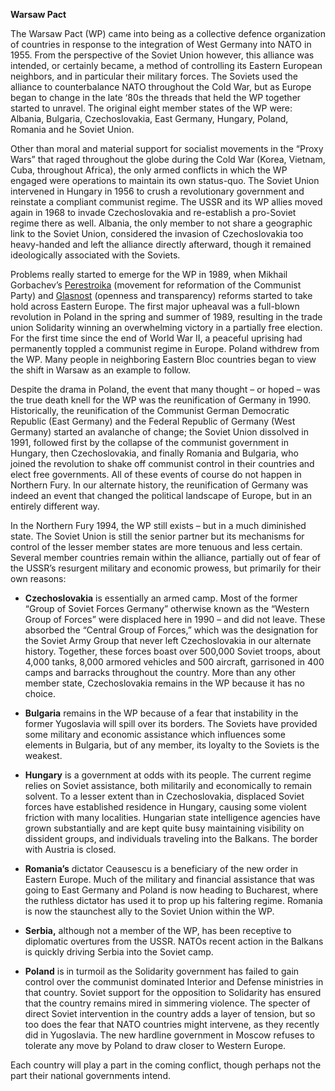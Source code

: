 **Warsaw Pact**

The Warsaw Pact (WP) came into being as a collective defence
organization of countries in response to the integration of West Germany
into NATO in 1955. From the perspective of the Soviet Union however,
this alliance was intended, or certainly became, a method of controlling
its Eastern European neighbors, and in particular their military forces.
The Soviets used the alliance to counterbalance NATO throughout the Cold
War, but as Europe began to change in the late ‘80s the threads that
held the WP together started to unravel. The original eight member
states of the WP were: Albania, Bulgaria, Czechoslovakia, East Germany,
Hungary, Poland, Romania and he Soviet Union.

Other than moral and material support for socialist movements in the
“Proxy Wars” that raged throughout the globe during the Cold War
(Korea, Vietnam, Cuba, throughout Africa), the only armed conflicts in
which the WP engaged were operations to maintain its own status-quo. The
Soviet Union intervened in Hungary in 1956 to crush a revolutionary
government and reinstate a compliant communist regime. The USSR and its
WP allies moved again in 1968 to invade Czechoslovakia and re-establish
a pro-Soviet regime there as well. Albania, the only member to not share
a geographic link to the Soviet Union, considered the invasion of
Czechoslovakia too heavy-handed and left the alliance directly
afterward, though it remained ideologically associated with the Soviets.

Problems really started to emerge for the WP in 1989, when Mikhail
Gorbachev’s [Perestroika](https://en.wikipedia.org/wiki/Perestroika)
(movement for reformation of the Communist Party) and
[Glasnost](https://en.wikipedia.org/wiki/Glasnost) (openness and
transparency) reforms started to take hold across Eastern Europe. The
first major upheaval was a full-blown revolution in Poland in the spring
and summer of 1989, resulting in the trade union Solidarity winning an
overwhelming victory in a partially free election. For the first time
since the end of World War II, a peaceful uprising had permanently
toppled a communist regime in Europe. Poland withdrew from the WP. Many
people in neighboring Eastern Bloc countries began to view the shift in
Warsaw as an example to follow.

Despite the drama in Poland, the event that many thought – or hoped –
was the true death knell for the WP was the reunification of Germany in
1990. Historically, the reunification of the Communist German Democratic
Republic (East Germany) and the Federal Republic of Germany (West
Germany) started an avalanche of change; the Soviet Union dissolved in
1991, followed first by the collapse of the communist government in
Hungary, then Czechoslovakia, and finally Romania and Bulgaria, who
joined the revolution to shake off communist control in their countries
and elect free governments. All of these events of course do not happen
in Northern Fury. In our alternate history, the reunification of Germany
was indeed an event that changed the political landscape of Europe, but
in an entirely different way.

In the Northern Fury 1994, the WP still exists – but in a much
diminished state. The Soviet Union is still the senior partner but its
mechanisms for control of the lesser member states are more tenuous and
less certain. Several member countries remain within the alliance,
partially out of fear of the USSR’s resurgent military and economic
prowess, but primarily for their own reasons:

  - **Czechoslovakia** is essentially an armed camp. Most of the former
    “Group of Soviet Forces Germany” otherwise known as the “Western
    Group of Forces” were displaced here in 1990 – and did not leave.
    These absorbed the “Central Group of Forces,” which was the
    designation for the Soviet Army Group that never left Czechoslovakia
    in our alternate history. Together, these forces boast over 500,000
    Soviet troops, about 4,000 tanks, 8,000 armored vehicles and 500
    aircraft, garrisoned in 400 camps and barracks throughout the
    country. More than any other member state, Czechoslovakia remains in
    the WP because it has no choice.

  - **Bulgaria** remains in the WP because of a fear that instability in
    the former Yugoslavia will spill over its borders. The Soviets have
    provided some military and economic assistance which influences some
    elements in Bulgaria, but of any member, its loyalty to the Soviets
    is the weakest.

  - **Hungary** is a government at odds with its people. The current
    regime relies on Soviet assistance, both militarily and economically
    to remain solvent. To a lesser extent than in Czechoslovakia,
    displaced Soviet forces have established residence in Hungary,
    causing some violent friction with many localities. Hungarian state
    intelligence agencies have grown substantially and are kept quite
    busy maintaining visibility on dissident groups, and individuals
    traveling into the Balkans. The border with Austria is closed.

  - **Romania’s** dictator Ceausescu is a beneficiary of the new order
    in Eastern Europe. Much of the military and financial assistance
    that was going to East Germany and Poland is now heading to
    Bucharest, where the ruthless dictator has used it to prop up his
    faltering regime. Romania is now the staunchest ally to the Soviet
    Union within the WP.

  - **Serbia,** although not a member of the WP, has been receptive to
    diplomatic overtures from the USSR. NATOs recent action in the
    Balkans is quickly driving Serbia into the Soviet camp.

  - **Poland** is in turmoil as the Solidarity government has failed to
    gain control over the communist dominated Interior and Defense
    ministries in that country. Soviet support for the opposition to
    Solidarity has ensured that the country remains mired in simmering
    violence. The specter of direct Soviet intervention in the country
    adds a layer of tension, but so too does the fear that NATO
    countries might intervene, as they recently did in Yugoslavia. The
    new hardline government in Moscow refuses to tolerate any move by
    Poland to draw closer to Western Europe.

Each country will play a part in the coming conflict, though perhaps not
the part their national governments intend.
